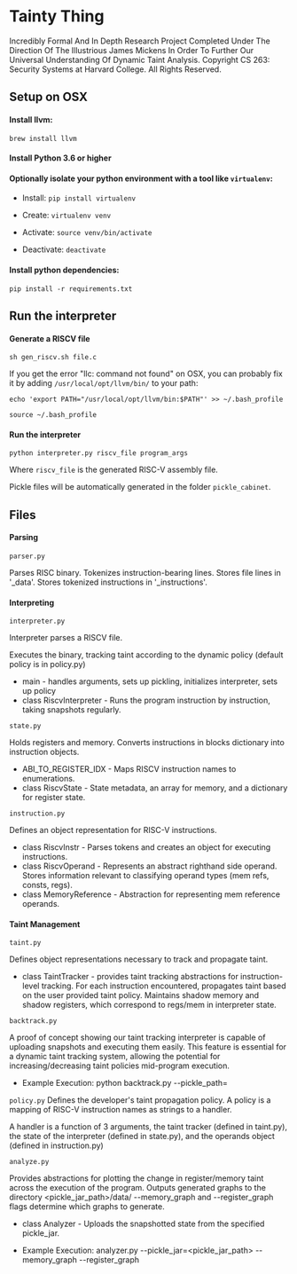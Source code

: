 # Tainty Thing

Incredibly Formal And In Depth Research Project Completed Under The Direction Of The Illustrious James Mickens In Order To Further Our Universal Understanding Of Dynamic Taint Analysis. Copyright CS 263: Security Systems at Harvard College. All Rights Reserved.

## Setup on OSX

#### Install llvm:

    brew install llvm

#### Install Python 3.6 or higher

#### Optionally isolate your python environment with a tool like `virtualenv`:

* Install: `pip install virtualenv`

* Create: `virtualenv venv`

* Activate: `source venv/bin/activate`

* Deactivate: `deactivate`

#### Install python dependencies:

    pip install -r requirements.txt

## Run the interpreter

#### Generate a RISCV file

    sh gen_riscv.sh file.c


If you get the error "llc: command not found" on OSX,
you can probably fix it by adding `/usr/local/opt/llvm/bin/` to your path:

    echo 'export PATH="/usr/local/opt/llvm/bin:$PATH"' >> ~/.bash_profile

    source ~/.bash_profile

#### Run the interpreter

    python interpreter.py riscv_file program_args

Where `riscv_file` is the generated RISC-V assembly file.

Pickle files will be automatically generated in the folder `pickle_cabinet`.

## Files

#### Parsing

`parser.py`

Parses RISC binary. Tokenizes instruction-bearing lines.
Stores file lines in '_data'.
Stores tokenized instructions in '_instructions'.

#### Interpreting

`interpreter.py`

Interpreter parses a RISCV file. 

Executes the binary, tracking taint according to the dynamic policy (default policy is in policy.py)
* main - handles arguments, sets up pickling, initializes interpreter, sets up policy
* class RiscvInterpreter - Runs the program instruction by instruction, taking snapshots regularly.

`state.py`

Holds registers and memory. Converts instructions in blocks dictionary into instruction objects.

* ABI_TO_REGISTER_IDX - Maps RISCV instruction names to enumerations.
* class RiscvState - State metadata, an array for memory, and a dictionary for register state.

`instruction.py`

Defines an object representation for RISC-V instructions.

* class RiscvInstr - Parses tokens and creates an object for executing instructions.
* class RiscvOperand - Represents an abstract righthand side operand.
Stores information relevant to classifying operand types (mem refs, consts, regs).
* class MemoryReference - Abstraction for representing mem reference operands. 

#### Taint Management

`taint.py`

Defines object representations necessary to track and propagate taint.

* class TaintTracker - provides taint tracking abstractions for instruction-level tracking.
For each instruction encountered, propagates taint based on the user provided taint policy.
Maintains shadow memory and shadow registers, which correspond to regs/mem in interpreter state.

`backtrack.py`

A proof of concept showing our taint tracking interpreter is capable of uploading snapshots 
and executing them easily. This feature is essential for a dynamic taint tracking system, 
allowing the potential for increasing/decreasing taint policies mid-program execution.

* Example Execution:  python backtrack.py --pickle_path=<path to a pickled state>

`policy.py`
Defines the developer's taint propagation policy. A policy is a mapping of RISC-V instruction
names as strings to a handler.

A handler is a function of 3 arguments, the taint tracker (defined in taint.py), the state of
the interpreter (defined in state.py), and the operands object (defined in instruction.py)

`analyze.py`

Provides abstractions for plotting the change in register/memory taint across the 
execution of the program. 
Outputs generated graphs to the directory <pickle_jar_path>/data/
--memory_graph and --register_graph flags determine which graphs to generate.

* class Analyzer - Uploads the snapshotted state from the specified pickle_jar.

* Example Execution:  analyzer.py --pickle_jar=<pickle_jar_path> --memory_graph --register_graph
